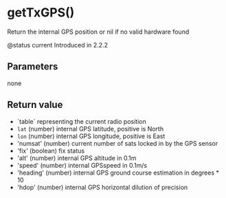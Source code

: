 # getTxGPS()



Return the internal GPS position or nil if no valid hardware found

@status current Introduced in 2.2.2


## Parameters

none

## Return value

* \`table\` representing the current radio position
 * `lat` (number) internal GPS latitude, positive is North
 * `lon` (number) internal GPS longitude, positive is East
 * 'numsat' (number) current number of sats locked in by the GPS sensor
 * 'fix' (boolean) fix status
 * 'alt' (number) internal GPS altitude in 0.1m
 * 'speed' (number) internal GPSspeed in 0.1m/s
 * 'heading'  (number) internal GPS ground course estimation in degrees * 10
 * 'hdop' (number)  internal GPS horizontal dilution of precision



